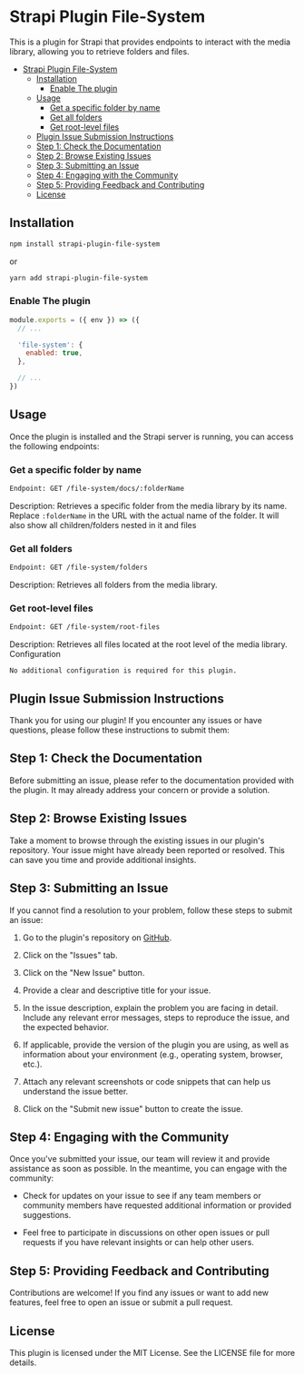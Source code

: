 # Strapi Plugin File-System

This is a plugin for Strapi that provides endpoints to interact with the media library, allowing you to retrieve folders and files.

- [Strapi Plugin File-System](#strapi-plugin-file-system)
  - [Installation](#installation)
    - [Enable The plugin](#enable-the-plugin)
  - [Usage](#usage)
    - [Get a specific folder by name](#get-a-specific-folder-by-name)
    - [Get all folders](#get-all-folders)
    - [Get root-level files](#get-root-level-files)
  - [Plugin Issue Submission Instructions](#plugin-issue-submission-instructions)
  - [Step 1: Check the Documentation](#step-1-check-the-documentation)
  - [Step 2: Browse Existing Issues](#step-2-browse-existing-issues)
  - [Step 3: Submitting an Issue](#step-3-submitting-an-issue)
  - [Step 4: Engaging with the Community](#step-4-engaging-with-the-community)
  - [Step 5: Providing Feedback and Contributing](#step-5-providing-feedback-and-contributing)
  - [License](#license)

## Installation

```bash
npm install strapi-plugin-file-system
```

or

```bash
yarn add strapi-plugin-file-system
```

### Enable The plugin

```javascript
module.exports = ({ env }) => ({
  // ...

  'file-system': {
    enabled: true,
  },

  // ...
})
```

## Usage

Once the plugin is installed and the Strapi server is running, you can access the following endpoints:

### Get a specific folder by name

```bash
Endpoint: GET /file-system/docs/:folderName
```

Description: Retrieves a specific folder from the media library by its name. Replace `:folderName` in the URL with the actual name of the folder.
It will also show all children/folders nested in it and files

### Get all folders

```bash
Endpoint: GET /file-system/folders
```

Description: Retrieves all folders from the media library.

### Get root-level files

```bash
Endpoint: GET /file-system/root-files
```

Description: Retrieves all files located at the root level of the media library.
Configuration

`No additional configuration is required for this plugin.`

## Plugin Issue Submission Instructions

Thank you for using our plugin! If you encounter any issues or have questions, please follow these instructions to submit them:

## Step 1: Check the Documentation

Before submitting an issue, please refer to the documentation provided with the plugin. It may already address your concern or provide a solution.

## Step 2: Browse Existing Issues

Take a moment to browse through the existing issues in our plugin's repository. Your issue might have already been reported or resolved. This can save you time and provide additional insights.

## Step 3: Submitting an Issue

If you cannot find a resolution to your problem, follow these steps to submit an issue:

1. Go to the plugin's repository on [GitHub](https://github.com/dej10/strapi-plugin-file-system).

2. Click on the "Issues" tab.

3. Click on the "New Issue" button.

4. Provide a clear and descriptive title for your issue.

5. In the issue description, explain the problem you are facing in detail. Include any relevant error messages, steps to reproduce the issue, and the expected behavior.

6. If applicable, provide the version of the plugin you are using, as well as information about your environment (e.g., operating system, browser, etc.).

7. Attach any relevant screenshots or code snippets that can help us understand the issue better.

8. Click on the "Submit new issue" button to create the issue.

## Step 4: Engaging with the Community

Once you've submitted your issue, our team will review it and provide assistance as soon as possible. In the meantime, you can engage with the community:

- Check for updates on your issue to see if any team members or community members have requested additional information or provided suggestions.

- Feel free to participate in discussions on other open issues or pull requests if you have relevant insights or can help other users.

## Step 5: Providing Feedback and Contributing

Contributions are welcome! If you find any issues or want to add new features, feel free to open an issue or submit a pull request.

## License

This plugin is licensed under the MIT License. See the LICENSE file for more details.
